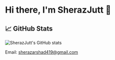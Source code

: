 # Hi there, I'm SherazJutt 👋

## 📈 GitHub Stats
![SherazJutt's GitHub stats](https://github-readme-stats.vercel.app/api?username=SherazJutt&show_icons=true&theme=radical)

Email: sherazarshad419@gmail.com
